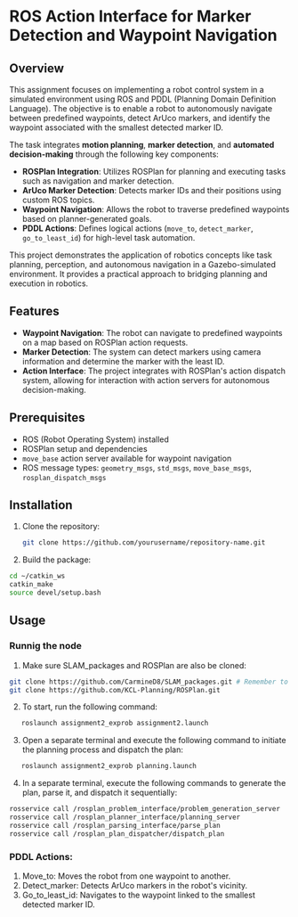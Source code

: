# ROS Action Interface for Marker Detection and Waypoint Navigation

## Overview
This assignment focuses on implementing a robot control system in a simulated environment using ROS and PDDL (Planning Domain Definition Language). The objective is to enable a robot to autonomously navigate between predefined waypoints, detect ArUco markers, and identify the waypoint associated with the smallest detected marker ID.

The task integrates **motion planning**, **marker detection**, and **automated decision-making** through the following key components:

- **ROSPlan Integration**: Utilizes ROSPlan for planning and executing tasks such as navigation and marker detection.  
- **ArUco Marker Detection**: Detects marker IDs and their positions using custom ROS topics.  
- **Waypoint Navigation**: Allows the robot to traverse predefined waypoints based on planner-generated goals.  
- **PDDL Actions**: Defines logical actions (`move_to`, `detect_marker`, `go_to_least_id`) for high-level task automation.

This project demonstrates the application of robotics concepts like task planning, perception, and autonomous navigation in a Gazebo-simulated environment. It provides a practical approach to bridging planning and execution in robotics.

## Features
- **Waypoint Navigation**: The robot can navigate to predefined waypoints on a map based on ROSPlan action requests.
- **Marker Detection**: The system can detect markers using camera information and determine the marker with the least ID.
- **Action Interface**: The project integrates with ROSPlan's action dispatch system, allowing for interaction with action servers for autonomous decision-making.

## Prerequisites
- ROS (Robot Operating System) installed
- ROSPlan setup and dependencies
- `move_base` action server available for waypoint navigation
- ROS message types: `geometry_msgs`, `std_msgs`, `move_base_msgs`, `rosplan_dispatch_msgs`

## Installation
1. Clone the repository:
   ```bash
   git clone https://github.com/yourusername/repository-name.git
   ```
2. Build the package:
```bash
cd ~/catkin_ws
catkin_make
source devel/setup.bash
   ```
## Usage
### Runnig the node

1. Make sure SLAM_packages and ROSPlan are also be cloned:

```bash
git clone https://github.com/CarmineD8/SLAM_packages.git # Remember to switch to noetic branch
git clone https://github.com/KCL-Planning/ROSPlan.git
  ```

2. To start, run the following command:
```bash
   roslaunch assignment2_exprob assignment2.launch
   ```
3. Open a separate terminal and execute the following command to initiate the planning process and dispatch the plan:
```bash
   roslaunch assignment2_exprob planning.launch
   ```
4. In a separate terminal, execute the following commands to generate the plan, parse it, and dispatch it sequentially:
 ```bash
rosservice call /rosplan_problem_interface/problem_generation_server  
rosservice call /rosplan_planner_interface/planning_server  
rosservice call /rosplan_parsing_interface/parse_plan  
rosservice call /rosplan_plan_dispatcher/dispatch_plan  
```
### PDDL Actions: 
1. Move_to: Moves the robot from one waypoint to another.
2. Detect_marker: Detects ArUco markers in the robot's vicinity.
3. Go_to_least_id: Navigates to the waypoint linked to the smallest detected marker ID.

